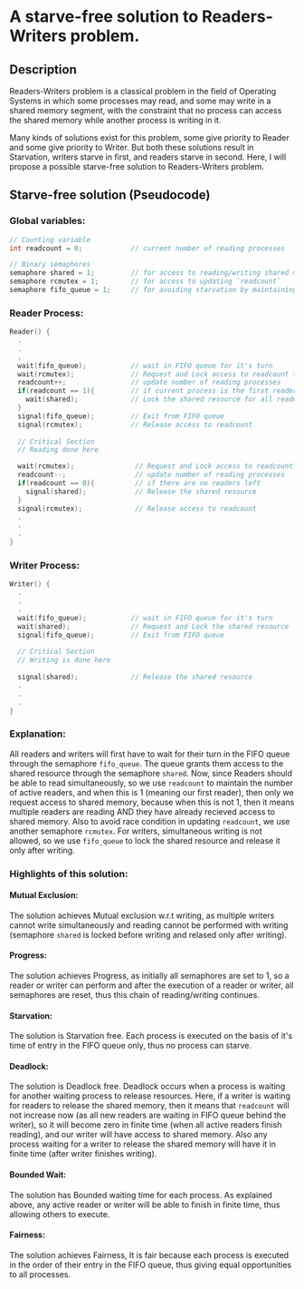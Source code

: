 # A starve-free solution to Readers-Writers problem.
## Description
Readers-Writers problem is a classical problem in the field of Operating Systems in which some processes may read, and some may write in a shared memory segment, with the constraint that no process can access the shared memory while another process is writing in it.

Many kinds of solutions exist for this problem, some give priority to Reader and some give priority to Writer. But both these solutions result in Starvation, writers starve in first, and readers starve in second. Here, I will propose a possible starve-free solution to Readers-Writers problem.
## Starve-free solution (Pseudocode)
### Global variables:
```cpp
// Counting variable
int readcount = 0;            // current number of reading processes

// Binary semaphores
semaphore shared = 1;         // for access to reading/writing shared memory
semaphore rcmutex = 1;        // for access to updating `readcount`
semaphore fifo_queue = 1;     // for avoiding starvation by maintaining FIFO order
```
### Reader Process:
```cpp
Reader() {
  .
  .
  .
  wait(fifo_queue);           // wait in FIFO queue for it's turn
  wait(rcmutex);              // Request and Lock access to readcount to update it
  readcount++;                // update number of reading processes
  if(readcount == 1){         // if current process is the first reader
    wait(shared);             // Lock the shared resource for all readers
  }
  signal(fifo_queue);         // Exit from FIFO queue
  signal(rcmutex);            // Release access to readcount
    
  // Critical Section
  // Reading done here

  wait(rcmutex);               // Request and Lock access to readcount to update it
  readcount--;                 // update number of reading processes
  if(readcount == 0){          // if there are no readers left
    signal(shared);            // Release the shared resource
  }
  signal(rcmutex);             // Release access to readcount
  .
  .
  .
}
```
### Writer Process:
```cpp
Writer() {
  .
  .
  .
  wait(fifo_queue);           // wait in FIFO queue for it's turn
  wait(shared);               // Request and Lock the shared resource
  signal(fifo_queue);         // Exit from FIFO queue
    
  // Critical Section
  // Writing is done here
  
  signal(shared);             // Release the shared resource
  .
  .
  .
}
```
### Explanation:
All readers and writers will first have to wait for their turn in the FIFO queue through the semaphore `fifo_queue`. The queue grants them access to the shared resource through the semaphore `shared`. Now, since Readers should be able to read simultaneously, so we use `readcount` to maintain the number of active readers, and when this is 1 (meaning our first reader), then only we request access to shared memory, because when this is not 1, then it means multiple readers are reading AND they have already recieved access to shared memory. Also to avoid race condition in updating `readcount`, we use another semaphore `rcmutex`. For writers, simultaneous writing is not allowed, so we use `fifo_queue` to lock the shared resource and release it only after writing.
### Highlights of this solution:
#### Mutual Exclusion:
The solution achieves Mutual exclusion w.r.t writing, as multiple writers cannot write simultaneously and reading cannot be performed with writing (semaphore `shared` is locked before writing and relased only after writing).
#### Progress:
The solution achieves Progress, as initially all semaphores are set to 1, so a reader or writer can perform and after the execution of a reader or writer, all semaphores are reset, thus this chain of reading/writing continues.
#### Starvation:
The solution is Starvation free. Each process is executed on the basis of it's time of entry in the FIFO queue only, thus no process can starve.
#### Deadlock:
The solution is Deadlock free. Deadlock occurs when a process is waiting for another waiting process to release resources. Here, if a writer is waiting for readers to release the shared memory, then it means that `readcount` will not increase now (as all new readers are waiting in FIFO queue behind the writer), so it will become zero in finite time (when all active readers finish reading), and our writer will have access to shared memory. Also any process waiting for a writer to release the shared memory will have it in finite time (after writer finishes writing).
#### Bounded Wait:
The solution has Bounded waiting time for each process. As explained above, any active reader or writer will be able to finish in finite time, thus allowing others to execute.
#### Fairness:
The solution achieves Fairness, It is fair because each process is executed in the order of their entry in the FIFO queue, thus giving equal opportunities to all processes.

